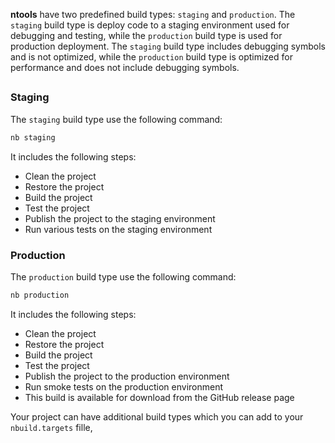 **ntools** have two predefined build types: `staging` and `production`. The `staging` build type is deploy code to a staging environment used for debugging and testing, while the `production` build type is used for production deployment. The `staging` build type includes debugging symbols and is not optimized, while the `production` build type is optimized for performance and does not include debugging symbols.

##
### Staging
The `staging` build type use the following command:

```powershell
nb staging
```
It includes the following steps:
- Clean the project
- Restore the project
- Build the project
- Test the project
- Publish the project to the staging environment
- Run various tests on the staging environment

### Production
The `production` build type use the following command:

```powershell
nb production
```
It includes the following steps:
- Clean the project
- Restore the project
- Build the project
- Test the project
- Publish the project to the production environment
- Run smoke tests on the production environment
- This build is available for download from the GitHub release page

Your project can have additional build types which you can add to your `nbuild.targets` fille, 
